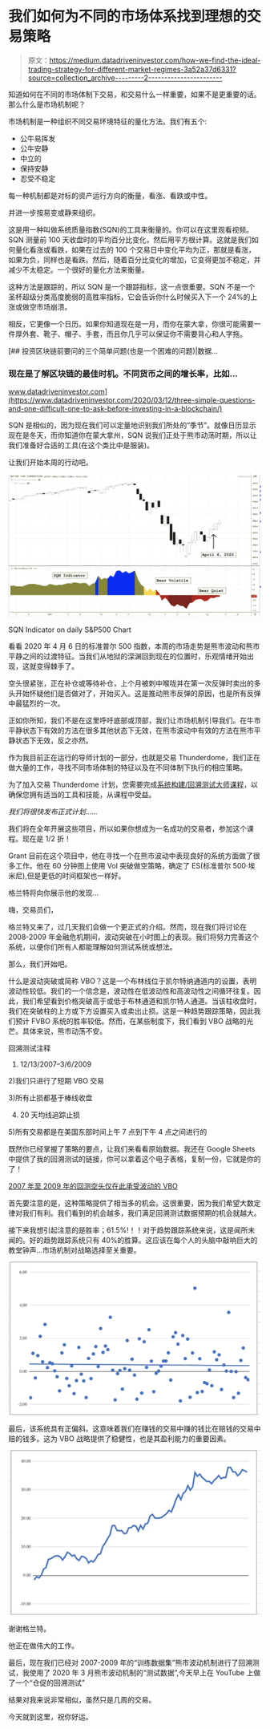 # 我们如何为不同的市场体系找到理想的交易策略

> 原文：<https://medium.datadriveninvestor.com/how-we-find-the-ideal-trading-strategy-for-different-market-regimes-3a52a37d6331?source=collection_archive---------2----------------------->

知道如何在不同的市场体制下交易，和交易什么一样重要，如果不是更重要的话。那么什么是市场机制呢？

市场机制是一种组织不同交易环境特征的量化方法。我们有五个:

*   公牛易挥发
*   公牛安静
*   中立的
*   保持安静
*   忍受不稳定

每一种机制都是对标的资产运行方向的衡量，看涨、看跌或中性。

并进一步按易变或静来组织。

这是用一种叫做系统质量指数(SQN)的工具来衡量的。你可以在这里观看视频。SQN 测量前 100 天收盘时的平均百分比变化，然后用平方根计算。这就是我们如何量化看涨或看跌，如果在过去的 100 个交易日中变化平均为正，那就是看涨，如果为负，同样也是看跌。然后，随着百分比变化的增加，它变得更加不稳定，并减少不太稳定。一个很好的量化方法来衡量。

这种方法是跟踪的，所以 SQN 是一个跟踪指标，这一点很重要。SQN 不是一个圣杯超级分类高度脆弱的高胜率指标，它会告诉你什么时候买入下一个 24%的上涨或做空市场崩溃。

相反，它更像一个日历。如果你知道现在是一月，而你在蒙大拿，你很可能需要一件厚外套、靴子、帽子、手套，而且你几乎可以保证你不需要背心和人字拖。

[](https://www.datadriveninvestor.com/2020/03/12/three-simple-questions-and-one-difficult-one-to-ask-before-investing-in-a-blockchain/) [## 投资区块链前要问的三个简单问题(也是一个困难的问题)|数据…

### 现在是了解区块链的最佳时机。不同货币之间的增长率，比如…

www.datadriveninvestor.com](https://www.datadriveninvestor.com/2020/03/12/three-simple-questions-and-one-difficult-one-to-ask-before-investing-in-a-blockchain/) 

SQN 是相似的，因为现在我们可以定量地识别我们所处的“季节”。就像日历显示现在是冬天，而你知道你在蒙大拿州，SQN 说我们正处于熊市动荡时期，所以让我们准备好合适的工具(在这个类比中是服装)。

让我们开始本周的行动吧。

![](img/c96fdf3c03a65b111f2d5138e591a152.png)

SQN Indicator on daily S&P500 Chart

看看 2020 年 4 月 6 日的标准普尔 500 指数，本周的市场走势是熊市波动和熊市平静之间的过渡特征。当我们从地狱的深渊回到现在的位置时，乐观情绪开始出现，这就变得棘手了。

空头很紧张，正在补仓或等待补仓，上个月被刺中喉咙并在第一次反弹时卖出的多头开始怀疑他们是否做对了，开始买入。这是推动熊市反弹的原因，也是所有反弹中最猛烈的一次。

正如你所知，我们不是在这里呼吁底部或顶部，我们让市场机制引导我们。在牛市平静状态下有效的方法在很多其他状态下无效，在熊市波动中有效的方法在熊市平静状态下无效，反之亦然。

作为我目前正在运行的导师计划的一部分，也就是交易 Thunderdome，我们正在做大量的工作，寻找不同市场体制的特征以及在不同体制下执行的相应策略。

为了加入交易 Thunderdome 计划，您需要完成[系统构建/回溯测试大师课程](http://bit.ly/2UcGbYo)，以确保您拥有适当的工具和技能，从课程中受益。

*我们将很快发布正式计划……*

我们将在全年开展这些项目，所以如果你想成为一名成功的交易者，参加这个课程。现在是 1/2 折！

Grant 目前在这个项目中，他在寻找一个在熊市波动中表现良好的系统方面做了很多工作。他在 60 分钟图上使用 Vol 突破做空策略，确定了 ES(标准普尔 500·埃米尼),但是更低的时间框架也一样好。

格兰特将向你展示他的发现…

嗨，交易员们，

格兰特又来了，过几天我们会做一个更正式的介绍。然而，现在我们将讨论在 2008-2009 年金融危机期间，波动突破在小时图上的表现。我们将努力完善这个系统，以便你们所有人都能理解如何测试系统或想法。

那么，我们开始吧。

什么是波动突破或简称 VBO？这是一个布林线位于凯尔特纳通道内的设置，表明波动性较低。我们的一个信念是，波动性在低波动性和高波动性之间循环往复。因此，我们希望看到价格突破高于或低于布林通道和凯尔特人通道。当该柱收盘时，我们在突破柱的上方或下方设置买入或卖出止损。这是一种趋势跟踪策略，因此我们预计 FVBO 系统的胜率较低。然而，在某些制度下，我们看到 VBO 战略的光芒。具体来说，熊市动荡不安。

回溯测试注释

1) 12/13/2007–3/6/2009

2)我们只进行了短期 VBO 交易

3)所有止损都基于棒线收盘

4) 20 天均线追踪止损

5)所有交易都是在美国东部时间上午 7 点到下午 4 点之间进行的

既然你已经掌握了策略的要点，让我们来看看原始数据。我还在 Google Sheets 中提供了我的回溯测试的链接，你可以拿着这个电子表格，复制一份，它就是你的了！

[2007 年至 2009 年的回测空头仅在此承受波动的 VBO](https://docs.google.com/spreadsheets/d/1DsAaF3AtxPW-2KF7D22y0WvG6vKGt-3obTsciL0nGlE/edit?usp=sharing)

首先要注意的是，这种策略提供了相当多的机会。这很重要，因为我们希望大数定律对我们有利。我们看到的机会越多，我们满足回溯测试数据预期的机会就越大。

接下来我想引起注意的是胜率；61.5%!！！对于趋势跟踪系统来说，这是闻所未闻的。好的趋势跟踪系统只有 40%的胜算。这应该在每个人的头脑中敲响巨大的教堂钟声…市场机制对战略选择至关重要。

![](img/aa4b0f5532aa976de31f74e02b3c572f.png)

最后，该系统具有正偏斜。这意味着我们在赚钱的交易中赚的钱比在赔钱的交易中赔的钱多。这为 VBO 战略提供了稳健性，也是其盈利能力的重要因素。

![](img/aedbe5c95167caf4c8cc3e301de63546.png)

谢谢格兰特。

他正在做伟大的工作。

最后，现在我们已经对 2007-2009 年的“训练数据集”熊市波动机制进行了回溯测试，我使用了 2020 年 3 月熊市波动机制的“测试数据”,今天早上在 YouTube 上做了一个“仓促的回溯测试”

结果对我来说非常相似，虽然只是几周的交易。

今天就到这里，祝你好运。